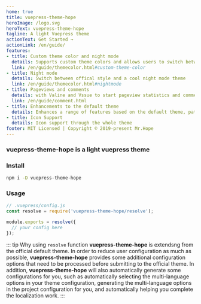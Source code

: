 ```yaml
---
home: true
title: vuepress-theme-hope
heroImage: /logo.svg
heroText: vuepress-theme-hope
tagline: A light Vuepress theme
actionText: Get Started →
actionLink: /en/guide/
features:
- title: Custom theme color and night mode
  details: Supports custom theme colors and allows users to switch between preset theme colors
  link: /en/guide/themecolor.html#custom-theme-color
- title: Night mode
  details: Switch between offical style and a cool night mode theme
  link: /en/guide/themecolor.html#nightmode
- title: Pageviews and comments
  details: with Valine and Vssue to start pageview statistics and comment support
  link: /en/guide/comment.html
- title: Enhancements to the default theme
  details: Enhances a range of features based on the default theme, path navigation, footer support, author display, etc.
- title: Icon Support
  details: Icon support through the whole theme
footer: MIT Licensed | Copyright © 2019-present Mr.Hope
---
```


### vuepress-theme-hope is a light vuepress theme

### Install

```bash
npm i -D vuepress-theme-hope
```

### Usage

```js
// .vuepress/config.js
const resolve = require('vuepress-theme-hope/resolve');

module.exports = resolve({
  // your config here
});
```

::: tip Why using `resolve` function
**vuepress-theme-hope** is extendsng from the official default theme. In order to reduce user configuration as much as possible, **vuepress-theme-hope** provides some additional configuration options that need to be processed before submitting to the official theme. In addition, **vuepress-theme-hope** will also automatically generate some configurations for you, such as automatically selecting the multi-language options in your theme configuration, generating the multi-language options in the project configuration for you, and automatically helping you complete the localization work.
:::
